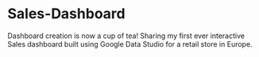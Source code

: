 # Sales-Dashboard
Dashboard creation is now a cup of tea!  Sharing my first ever interactive Sales dashboard built using Google Data Studio for a retail store in Europe. 
